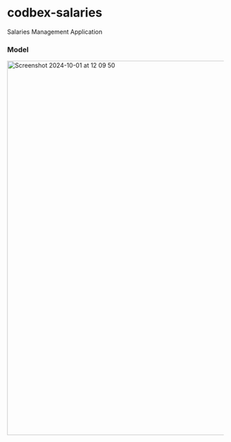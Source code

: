 # codbex-salaries
Salaries Management Application

### Model
<img width="870" alt="Screenshot 2024-10-01 at 12 09 50" src="https://github.com/user-attachments/assets/62007033-e380-4354-bb64-1976f9abbdfa">
